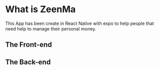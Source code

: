 #  What is ZeenMa
This App has been create in React Native with expo to help people that need help to manage their personal money.

## The Front-end

## The Back-end

